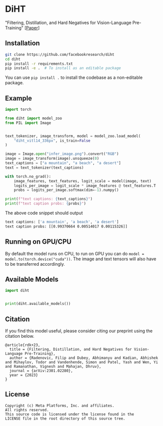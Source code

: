 # DiHT
"Filtering, Distillation, and Hard Negatives for Vision-Language Pre-Training" [[Paper](https://arxiv.org/abs/2301.02280)]

## Installation

```bash
git clone https://github.com/facebookresearch/diht
cd diht
pip install -r requirements.txt
pip install -e .  # To install as an editable package
```

You can use `pip install .` to install the codebase as a non-editable package.

## Example

```python
import torch

from diht import model_zoo
from PIL import Image


text_tokenizer, image_transform, model = model_zoo.load_model(
    "diht_vitl14_336px", is_train=False
)

image = Image.open("infer_image.png").convert("RGB")
image = image_transform(image).unsqueeze(0)
text_captions = ["a mountain", "a beach", "a desert"]
text = text_tokenizer(text_captions)

with torch.no_grad():
    image_features, text_features, logit_scale = model(image, text)
    logits_per_image = logit_scale * image_features @ text_features.T
    probs = logits_per_image.softmax(dim=-1).numpy()

print(f"text captions: {text_captions}")
print(f"text caption probs: {probs}")
```

The above code snippet should output
```bash
text captions: ['a mountain', 'a beach', 'a desert']
text caption probs: [[0.99370664 0.00514017 0.00115326]]
```

## Running on GPU/CPU

By default the model runs on CPU, to run on GPU you can do `model = model.to(torch.device("cuda"))`. The image and text tensors will also have to be transferred accordingly.

## Available Models

```python
import diht


print(diht.available_models())
```

## Citation
If you find this model useful, please consider citing our preprint using the citation below.
``` 
@article{rdk+23,
  title = {Filtering, Distillation, and Hard Negatives for Vision-Language Pre-Training},
  author = {Radenovic, Filip and Dubey, Abhimanyu and Kadian, Abhishek and Mihaylov, Todor and Vandenhende, Simon and Patel, Yash and Wen, Yi and Ramanathan, Vignesh and Mahajan, Dhruv},
  journal = {arXiv:2301.02280},
  year = {2023}
}
```

## License
```
Copyright (c) Meta Platforms, Inc. and affiliates.
All rights reserved.
This source code is licensed under the license found in the
LICENSE file in the root directory of this source tree.
```
